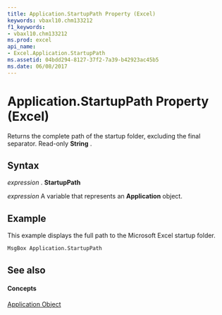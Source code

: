 ```yaml
---
title: Application.StartupPath Property (Excel)
keywords: vbaxl10.chm133212
f1_keywords:
- vbaxl10.chm133212
ms.prod: excel
api_name:
- Excel.Application.StartupPath
ms.assetid: 04bdd294-8127-37f2-7a39-b42923ac45b5
ms.date: 06/08/2017
---
```



# Application.StartupPath Property (Excel)

Returns the complete path of the startup folder, excluding the final separator. Read-only  **String** .


## Syntax

 _expression_ . **StartupPath**

 _expression_ A variable that represents an **Application** object.


## Example

This example displays the full path to the Microsoft Excel startup folder.


```vb
MsgBox Application.StartupPath
```


## See also


#### Concepts


[Application Object](Excel.Application(objec).md)

